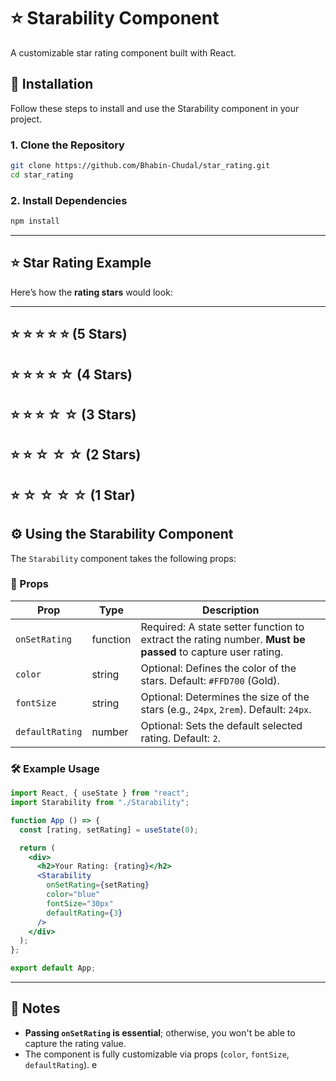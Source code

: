 # ⭐ Starability Component
A customizable star rating component built with React.

## 🚀 Installation
Follow these steps to install and use the Starability component in your project.

### **1. Clone the Repository**
```bash
git clone https://github.com/Bhabin-Chudal/star_rating.git
cd star_rating
```

### **2. Install Dependencies**
```bash
npm install
```

---

## ⭐ Star Rating Example
Here’s how the **rating stars** would look:

---

⭐ ⭐ ⭐ ⭐ ⭐ 
(5 Stars)
---
⭐ ⭐ ⭐ ⭐ ☆ (4 Stars)
---

⭐ ⭐ ⭐ ☆ ☆ (3 Stars)
---

⭐ ⭐ ☆ ☆ ☆ (2 Stars)
---
⭐ ☆ ☆ ☆ ☆ (1 Star)
---


## ⚙️ Using the Starability Component
The `Starability` component takes the following props:

### **📌 Props**
| Prop            | Type     | Description |
|---------------|---------|-------------|
| `onSetRating`  | function | Required: A state setter function to extract the rating number. **Must be passed** to capture user rating. |
| `color`        | string   | Optional: Defines the color of the stars. Default: `#FFD700` (Gold). |
| `fontSize`     | string   | Optional: Determines the size of the stars (e.g., `24px`, `2rem`). Default: `24px`. |
| `defaultRating` | number   | Optional: Sets the default selected rating. Default: `2`. |

### **🛠 Example Usage**
```jsx
import React, { useState } from "react";
import Starability from "./Starability";

function App () => {
  const [rating, setRating] = useState(0);

  return (
    <div>
      <h2>Your Rating: {rating}</h2>
      <Starability 
        onSetRating={setRating} 
        color="blue" 
        fontSize="30px" 
        defaultRating={3} 
      />
    </div>
  );
};

export default App;
```

---

## 📜 Notes
- **Passing `onSetRating` is essential**; otherwise, you won't be able to capture the rating value.
- The component is fully customizable via props (`color`, `fontSize`, `defaultRating`).
e
